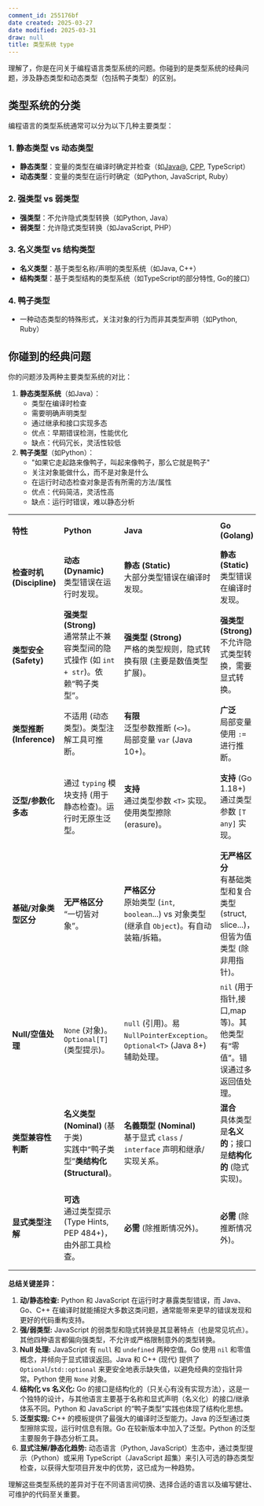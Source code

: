 ```yaml
---
comment_id: 255176bf
date created: 2025-03-27
date modified: 2025-03-31
draw: null
title: 类型系统 type
---
```

理解了，你是在问关于编程语言类型系统的问题。你碰到的是类型系统的经典问题，涉及静态类型和动态类型（包括鸭子类型）的区别。

## 类型系统的分类

编程语言的类型系统通常可以分为以下几种主要类型：

### 1. 静态类型 vs 动态类型

- **静态类型**：变量的类型在编译时确定并检查（如[Java@](Java@.md), [CPP](CPP.md), TypeScript）
- **动态类型**：变量的类型在运行时确定（如Python, JavaScript, Ruby）

### 2. 强类型 vs 弱类型

- **强类型**：不允许隐式类型转换（如Python, Java）
- **弱类型**：允许隐式类型转换（如JavaScript, PHP）

### 3. 名义类型 vs 结构类型

- **名义类型**：基于类型名称/声明的类型系统（如Java, C++）
- **结构类型**：基于类型结构的类型系统（如TypeScript的部分特性, Go的接口）

### 4. 鸭子类型

- 一种动态类型的特殊形式，关注对象的行为而非其类型声明（如Python, Ruby）

## 你碰到的经典问题

你的问题涉及两种主要类型系统的对比：

1. **静态类型系统**（如Java）：
    - 类型在编译时检查
    - 需要明确声明类型
    - 通过继承和接口实现多态
    - 优点：早期错误检测，性能优化
    - 缺点：代码冗长，灵活性较低
2. **鸭子类型**（如Python）：
    - "如果它走起路来像鸭子，叫起来像鸭子，那么它就是鸭子"
    - 关注对象能做什么，而不是对象是什么
    - 在运行时动态检查对象是否有所需的方法/属性
    - 优点：代码简洁，灵活性高
    - 缺点：运行时错误，难以静态分析

|   |   |   |   |   |   |
|---|---|---|---|---|---|
|**特性**|**Python**|**Java**|**Go (Golang)**|**C++**|**JavaScript (Core Lang.)**|
|**检查时机 (Discipline)**|**动态 (Dynamic)**<br>类型错误在运行时发现。|**静态 (Static)**<br>大部分类型错误在编译时发现。|**静态 (Static)**<br>类型错误在编译时发现。|**静态 (Static)**<br>类型错误在编译时发现。|**动态 (Dynamic)**<br>类型错误在运行时发现。|
|**类型安全 (Safety)**|**强类型 (Strong)**<br>通常禁止不兼容类型间的隐式操作 (如 `int + str`)。依赖“鸭子类型”。|**强类型 (Strong)**<br>严格的类型规则，隐式转换有限 (主要是数值类型扩展)。|**强类型 (Strong)**<br>不允许隐式类型转换，需要显式转换。|**强类型 (基本)**<br>但提供 `reinterpret_cast` 等可能破坏类型安全的底层操作。|**弱类型 (Weak)**<br>广泛进行隐式类型转换/强制 (coercion)，如 `'5' + 1` -> `'51'`。|
|**类型推断 (Inference)**|不适用 (动态类型)。类型注解工具可推断。|**有限**<br>泛型参数推断 (`<>`)。<br>局部变量 `var` (Java 10+)。|**广泛**<br>局部变量使用 `:=` 进行推断。|**广泛**<br>使用 `auto` 关键字 (C++11+)。<br>模板参数推断。|不适用 (动态类型)。|
|**泛型/参数化多态**|通过 `typing` 模块支持 (用于静态检查)。运行时无原生泛型。|**支持**<br>通过类型参数 `<T>` 实现。使用类型擦除 (erasure)。|**支持** (Go 1.18+)<br>通过类型参数 `[T any]` 实现。|**极强支持**<br>通过模板 (Templates) 实现，编译时多态。Concepts (C++20+) 增强约束。|**不支持 (原生)**<br>**TypeScript** (JS 超集) 提供强大的泛型支持。|
|**基础/对象类型区分**|**无严格区分**<br>“一切皆对象”。|**严格区分**<br>原始类型 (`int`, `boolean`...) vs 对象类型 (继承自 `Object`)。有自动装箱/拆箱。|**无严格区分**<br>有基础类型和复合类型 (struct, slice...)，但皆为值类型 (除非用指针)。|**有区分**<br>基础类型 (`int`, `char`...) vs 用户定义类型 (class, struct)。|**有区分**<br>原始类型 (string, number, boolean...) vs 对象类型 (`object`, `array`...)。|
|**Null/空值处理**|`None` (对象)。`Optional[T]` (类型提示)。|`null` (引用)。易 `NullPointerException`。`Optional<T>` (Java 8+) 辅助处理。|`nil` (用于指针,接口,map等)。其他类型有“零值”。错误通过多返回值处理。|`nullptr` (C++11+, 类型安全)。旧用 `NULL`。`std::optional` (C++17+)。引用不能为空。|`null` 和 `undefined` (两种不同的空值)。可选链 (`?.`) 和空值合并 (`??`) 操作符。|
|**类型兼容性判断**|**名义类型 (Nominal)** (基于类)<br>实践中“鸭子类型”**类结构化 (Structural)**。|**名義類型 (Nominal)**<br>基于显式 `class` / `interface` 声明和继承/实现关系。|**混合**<br>具体类型是**名义的**；接口是**结构化的** (隐式实现)。|**名义类型 (Nominal)**<br>基于 `class` / `struct` 名称和继承。模板元编程可模拟结构化。|**结构化 (Structural)**<br>实践中“鸭子类型”占主导。原型链提供名义继承。|
|**显式类型注解**|**可选**<br>通过类型提示 (Type Hints, PEP 484+)，由外部工具检查。|**必需** (除推断情况外)。|**必需** (除推断情况外)。|**必需** (除推断情况外)。|**不支持 (原生)**<br>**TypeScript** / Flow 或 JSDoc 用于添加类型信息。|

**总结关键差异：**

1. **动/静态检查:** Python 和 JavaScript 在运行时才暴露类型错误，而 Java、Go、C++ 在编译时就能捕捉大多数这类问题，通常能带来更早的错误发现和更好的代码重构支持。
2. **强/弱类型:** JavaScript 的弱类型和隐式转换是其显著特点（也是常见坑点）。其他四种语言都偏向强类型，不允许或严格限制意外的类型转换。
3. **Null 处理:** JavaScript 有 `null` 和 `undefined` 两种空值。Go 使用 `nil` 和零值概念，并倾向于显式错误返回。Java 和 C++ (现代) 提供了 `Optional`/`std::optional` 来更安全地表示缺失值，以避免经典的空指针异常。Python 使用 `None` 对象。
4. **结构化 vs 名义化:** Go 的接口是结构化的（只关心有没有实现方法），这是一个独特的设计，与其他语言主要基于名称和显式声明（名义化）的接口/继承体系不同。Python 和 JavaScript 的“鸭子类型”实践也体现了结构化思想。
5. **泛型实现:** C++ 的模板提供了最强大的编译时泛型能力。Java 的泛型通过类型擦除实现，运行时信息有限。Go 在较新版本中加入了泛型。Python 的泛型主要服务于静态分析工具。
6. **显式注解/静态化趋势:** 动态语言（Python, JavaScript）生态中，通过类型提示（Python）或采用 TypeScript（JavaScript 超集）来引入可选的静态类型检查，以获得大型项目开发中的优势，这已成为一种趋势。

理解这些类型系统的差异对于在不同语言间切换、选择合适的语言以及编写健壮、可维护的代码至关重要。
